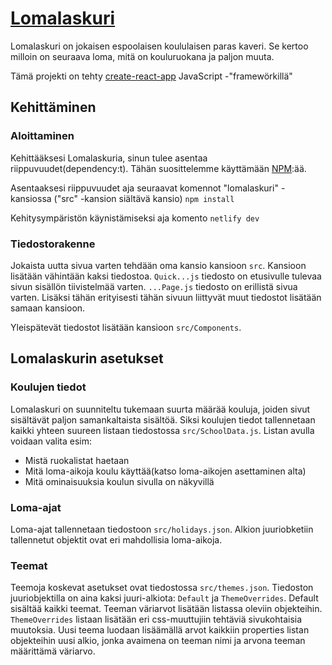 # [Lomalaskuri](https://lomalaskuri.tk/)


Lomalaskuri on jokaisen espoolaisen koululaisen paras kaveri. Se kertoo milloin on seuraava loma, mitä on kouluruokana ja paljon muuta.

Tämä projekti on tehty [create-react-app](https://create-react-app.dev/) JavaScript -"framewörkillä"

## Kehittäminen

### Aloittaminen
Kehittääksesi Lomalaskuria, sinun tulee asentaa riippuvuudet(dependency:t). Tähän suosittelemme käyttämään [NPM](https://www.npmjs.com/):ää.

Asentaaksesi riippuvuudet aja seuraavat komennot "lomalaskuri" -kansiossa ("src" -kansion siältävä kansio)
`npm install`

Kehitysympäristön käynistämiseksi aja komento `netlify dev`

### Tiedostorakenne
Jokaista uutta sivua varten tehdään oma kansio kansioon `src`. Kansioon lisätään vähintään kaksi tiedostoa.
`Quick...js` tiedosto on etusivulle tulevaa sivun sisällön tiivistelmää varten.
`...Page.js` tiedosto on erillistä sivua varten.
Lisäksi tähän erityisesti tähän sivuun liittyvät muut tiedostot lisätään samaan kansioon.

Yleispätevät tiedostot lisätään kansioon `src/Components`.

## Lomalaskurin asetukset

### Koulujen tiedot
Lomalaskuri on suunniteltu tukemaan suurta määrää kouluja, joiden sivut sisältävät paljon samankaltaista sisältöä.
Siksi koulujen tiedot tallennetaan kaikki yhteen suureen listaan tiedostossa `src/SchoolData.js`.
Listan avulla voidaan valita esim:
* Mistä ruokalistat haetaan
* Mitä loma-aikoja koulu käyttää(katso loma-aikojen asettaminen alta)
* Mitä ominaisuuksia koulun sivulla on näkyvillä
### Loma-ajat
Loma-ajat tallennetaan tiedostoon `src/holidays.json`.
Alkion juuriobketiin tallennetut objektit ovat eri mahdollisia loma-aikoja.

### Teemat
Teemoja koskevat asetukset ovat tiedostossa `src/themes.json`.
Tiedoston juuriobjektilla on aina kaksi juuri-alkiota:
`Default` ja `ThemeOverrides`. Default sisältää kaikki teemat. Teeman väriarvot lisätään listassa oleviin objekteihin.
`ThemeOverrides` listaan lisätään eri css-muuttujiin tehtäviä sivukohtaisia muutoksia. 
Uusi teema luodaan lisäämällä arvot kaikkiin properties listan objekteihin uusi alkio, jonka avaimena on teeman nimi ja arvona teeman määrittämä väriarvo.

